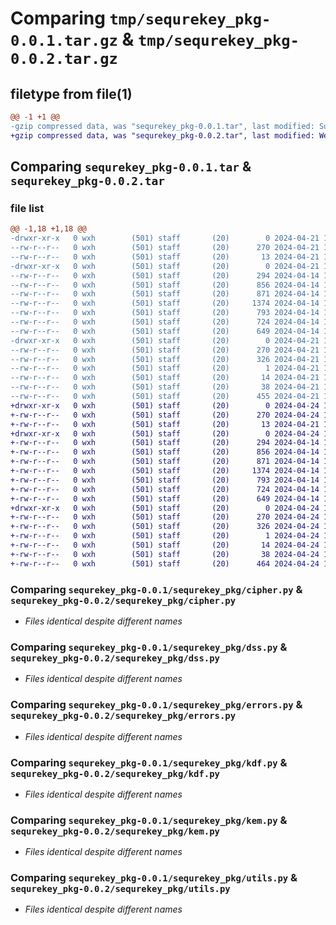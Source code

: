 # Comparing `tmp/sequrekey_pkg-0.0.1.tar.gz` & `tmp/sequrekey_pkg-0.0.2.tar.gz`

## filetype from file(1)

```diff
@@ -1 +1 @@
-gzip compressed data, was "sequrekey_pkg-0.0.1.tar", last modified: Sun Apr 21 14:48:44 2024, max compression
+gzip compressed data, was "sequrekey_pkg-0.0.2.tar", last modified: Wed Apr 24 15:48:07 2024, max compression
```

## Comparing `sequrekey_pkg-0.0.1.tar` & `sequrekey_pkg-0.0.2.tar`

### file list

```diff
@@ -1,18 +1,18 @@
-drwxr-xr-x   0 wxh        (501) staff       (20)        0 2024-04-21 14:48:44.986266 sequrekey_pkg-0.0.1/
--rw-r--r--   0 wxh        (501) staff       (20)      270 2024-04-21 14:48:44.986046 sequrekey_pkg-0.0.1/PKG-INFO
--rw-r--r--   0 wxh        (501) staff       (20)       13 2024-04-21 14:42:59.000000 sequrekey_pkg-0.0.1/README.md
-drwxr-xr-x   0 wxh        (501) staff       (20)        0 2024-04-21 14:48:44.984951 sequrekey_pkg-0.0.1/sequrekey_pkg/
--rw-r--r--   0 wxh        (501) staff       (20)      294 2024-04-14 14:29:58.000000 sequrekey_pkg-0.0.1/sequrekey_pkg/__init__.py
--rw-r--r--   0 wxh        (501) staff       (20)      856 2024-04-14 14:29:58.000000 sequrekey_pkg-0.0.1/sequrekey_pkg/cipher.py
--rw-r--r--   0 wxh        (501) staff       (20)      871 2024-04-14 14:29:58.000000 sequrekey_pkg-0.0.1/sequrekey_pkg/dss.py
--rw-r--r--   0 wxh        (501) staff       (20)     1374 2024-04-14 14:29:58.000000 sequrekey_pkg-0.0.1/sequrekey_pkg/errors.py
--rw-r--r--   0 wxh        (501) staff       (20)      793 2024-04-14 14:29:58.000000 sequrekey_pkg-0.0.1/sequrekey_pkg/kdf.py
--rw-r--r--   0 wxh        (501) staff       (20)      724 2024-04-14 14:29:58.000000 sequrekey_pkg-0.0.1/sequrekey_pkg/kem.py
--rw-r--r--   0 wxh        (501) staff       (20)      649 2024-04-14 14:29:58.000000 sequrekey_pkg-0.0.1/sequrekey_pkg/utils.py
-drwxr-xr-x   0 wxh        (501) staff       (20)        0 2024-04-21 14:48:44.985782 sequrekey_pkg-0.0.1/sequrekey_pkg.egg-info/
--rw-r--r--   0 wxh        (501) staff       (20)      270 2024-04-21 14:48:44.000000 sequrekey_pkg-0.0.1/sequrekey_pkg.egg-info/PKG-INFO
--rw-r--r--   0 wxh        (501) staff       (20)      326 2024-04-21 14:48:44.000000 sequrekey_pkg-0.0.1/sequrekey_pkg.egg-info/SOURCES.txt
--rw-r--r--   0 wxh        (501) staff       (20)        1 2024-04-21 14:48:44.000000 sequrekey_pkg-0.0.1/sequrekey_pkg.egg-info/dependency_links.txt
--rw-r--r--   0 wxh        (501) staff       (20)       14 2024-04-21 14:48:44.000000 sequrekey_pkg-0.0.1/sequrekey_pkg.egg-info/top_level.txt
--rw-r--r--   0 wxh        (501) staff       (20)       38 2024-04-21 14:48:44.986339 sequrekey_pkg-0.0.1/setup.cfg
--rw-r--r--   0 wxh        (501) staff       (20)      455 2024-04-21 14:48:43.000000 sequrekey_pkg-0.0.1/setup.py
+drwxr-xr-x   0 wxh        (501) staff       (20)        0 2024-04-24 15:48:07.455450 sequrekey_pkg-0.0.2/
+-rw-r--r--   0 wxh        (501) staff       (20)      270 2024-04-24 15:48:07.455300 sequrekey_pkg-0.0.2/PKG-INFO
+-rw-r--r--   0 wxh        (501) staff       (20)       13 2024-04-21 14:42:59.000000 sequrekey_pkg-0.0.2/README.md
+drwxr-xr-x   0 wxh        (501) staff       (20)        0 2024-04-24 15:48:07.454527 sequrekey_pkg-0.0.2/sequrekey_pkg/
+-rw-r--r--   0 wxh        (501) staff       (20)      294 2024-04-14 14:29:58.000000 sequrekey_pkg-0.0.2/sequrekey_pkg/__init__.py
+-rw-r--r--   0 wxh        (501) staff       (20)      856 2024-04-14 14:29:58.000000 sequrekey_pkg-0.0.2/sequrekey_pkg/cipher.py
+-rw-r--r--   0 wxh        (501) staff       (20)      871 2024-04-14 14:29:58.000000 sequrekey_pkg-0.0.2/sequrekey_pkg/dss.py
+-rw-r--r--   0 wxh        (501) staff       (20)     1374 2024-04-14 14:29:58.000000 sequrekey_pkg-0.0.2/sequrekey_pkg/errors.py
+-rw-r--r--   0 wxh        (501) staff       (20)      793 2024-04-14 14:29:58.000000 sequrekey_pkg-0.0.2/sequrekey_pkg/kdf.py
+-rw-r--r--   0 wxh        (501) staff       (20)      724 2024-04-14 14:29:58.000000 sequrekey_pkg-0.0.2/sequrekey_pkg/kem.py
+-rw-r--r--   0 wxh        (501) staff       (20)      649 2024-04-14 14:29:58.000000 sequrekey_pkg-0.0.2/sequrekey_pkg/utils.py
+drwxr-xr-x   0 wxh        (501) staff       (20)        0 2024-04-24 15:48:07.455081 sequrekey_pkg-0.0.2/sequrekey_pkg.egg-info/
+-rw-r--r--   0 wxh        (501) staff       (20)      270 2024-04-24 15:48:07.000000 sequrekey_pkg-0.0.2/sequrekey_pkg.egg-info/PKG-INFO
+-rw-r--r--   0 wxh        (501) staff       (20)      326 2024-04-24 15:48:07.000000 sequrekey_pkg-0.0.2/sequrekey_pkg.egg-info/SOURCES.txt
+-rw-r--r--   0 wxh        (501) staff       (20)        1 2024-04-24 15:48:07.000000 sequrekey_pkg-0.0.2/sequrekey_pkg.egg-info/dependency_links.txt
+-rw-r--r--   0 wxh        (501) staff       (20)       14 2024-04-24 15:48:07.000000 sequrekey_pkg-0.0.2/sequrekey_pkg.egg-info/top_level.txt
+-rw-r--r--   0 wxh        (501) staff       (20)       38 2024-04-24 15:48:07.455505 sequrekey_pkg-0.0.2/setup.cfg
+-rw-r--r--   0 wxh        (501) staff       (20)      464 2024-04-24 15:48:02.000000 sequrekey_pkg-0.0.2/setup.py
```

### Comparing `sequrekey_pkg-0.0.1/sequrekey_pkg/cipher.py` & `sequrekey_pkg-0.0.2/sequrekey_pkg/cipher.py`

 * *Files identical despite different names*

### Comparing `sequrekey_pkg-0.0.1/sequrekey_pkg/dss.py` & `sequrekey_pkg-0.0.2/sequrekey_pkg/dss.py`

 * *Files identical despite different names*

### Comparing `sequrekey_pkg-0.0.1/sequrekey_pkg/errors.py` & `sequrekey_pkg-0.0.2/sequrekey_pkg/errors.py`

 * *Files identical despite different names*

### Comparing `sequrekey_pkg-0.0.1/sequrekey_pkg/kdf.py` & `sequrekey_pkg-0.0.2/sequrekey_pkg/kdf.py`

 * *Files identical despite different names*

### Comparing `sequrekey_pkg-0.0.1/sequrekey_pkg/kem.py` & `sequrekey_pkg-0.0.2/sequrekey_pkg/kem.py`

 * *Files identical despite different names*

### Comparing `sequrekey_pkg-0.0.1/sequrekey_pkg/utils.py` & `sequrekey_pkg-0.0.2/sequrekey_pkg/utils.py`

 * *Files identical despite different names*

